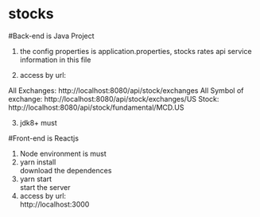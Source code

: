 # stocks

#Back-end is Java Project
1. the config properties is application.properties,  stocks rates api service information in this file


2. access by url:

  All Exchanges: http://localhost:8080/api/stock/exchanges
  All Symbol of exchange: http://localhost:8080/api/stock/exchanges/US
  Stock: http://localhost:8080/api/stock/fundamental/MCD.US

3. jdk8+ must

#Front-end is Reactjs

1. Node environment is must
2. yarn install  
	download the dependences
3. yarn start   
	start the server
4. access by url:	
	http://localhost:3000